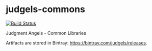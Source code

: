 # judgels-commons

[![Build Status](https://travis-ci.org/judgels-dev/judgels-commons.svg?branch=master)](https://travis-ci.org/judgels-dev/judgels-commons)

Judgment Angels - Common Libraries

Artifacts are stored in Bintray: https://bintray.com/judgels/releases.
